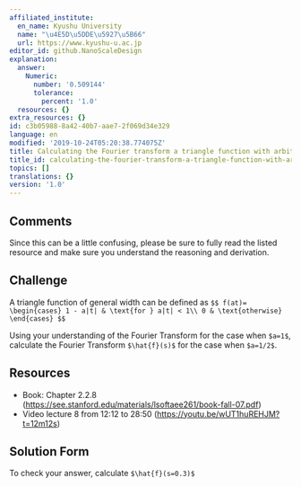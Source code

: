 ```yaml
---
affiliated_institute:
  en_name: Kyushu University
  name: "\u4E5D\u5DDE\u5927\u5B66"
  url: https://www.kyushu-u.ac.jp
editor_id: github.NanoScaleDesign
explanation:
  answer:
    Numeric:
      number: '0.509144'
      tolerance:
        percent: '1.0'
  resources: {}
extra_resources: {}
id: c3b05988-8a42-40b7-aae7-2f069d34e329
language: en
modified: '2019-10-24T05:20:38.774075Z'
title: Calculating the Fourier transform a triangle function with arbitrary base width
title_id: calculating-the-fourier-transform-a-triangle-function-with-arbitrary-base-width
topics: []
translations: {}
version: '1.0'
---
```


## Comments
Since this can be a little confusing, please be sure to fully read the listed resource and make sure you understand the reasoning and derivation.


## Challenge
A triangle function of general width can be defined as
`$$
    f(at)=
    \begin{cases}
        1 - a|t| & \text{for } a|t| < 1\\
        0 & \text{otherwise}
    \end{cases}
$$`

Using your understanding of the Fourier Transform for the case when `$a=1$`, calculate the Fourier Transform `$\hat{f}(s)$` for the case when `$a=1/2$`.


## Resources
- Book: Chapter 2.2.8 (https://see.stanford.edu/materials/lsoftaee261/book-fall-07.pdf)
- Video lecture 8 from 12:12 to 28:50 (https://youtu.be/wUT1huREHJM?t=12m12s)


## Solution Form
To check your answer, calculate `$\hat{f}(s=0.3)$`
